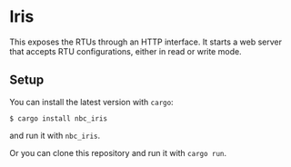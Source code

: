 # Iris

This exposes the RTUs through an HTTP interface. It starts a web server that accepts RTU configurations, either in read or write mode.

## Setup

You can install the latest version with `cargo`:

```
$ cargo install nbc_iris
```

and run it with `nbc_iris`.

Or you can clone this repository and run it with `cargo run`.

